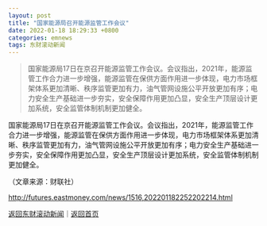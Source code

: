 ```yaml
---
layout: post
title: "国家能源局召开能源监管工作会议"
date: 2022-01-18 18:29:33 +0800
categories: emnews
tags: 东财滚动新闻
---
```

> 国家能源局17日在京召开能源监管工作会议。会议指出，2021年，能源监管工作合力进一步增强，能源监管在保供方面作用进一步体现，电力市场框架体系更加清晰、秩序监管更加有力，油气管网设施公平开放更加有序；电力安全生产基础进一步夯实，安全保障作用更加凸显，安全生产顶层设计更加系统，安全监管体制机制更加健全。

<p>国家能源局17日在京召开能源监管工作会议。会议指出，2021年，能源监管工作合力进一步增强，能源监管在保供方面作用进一步体现，电力市场框架体系更加清晰、秩序监管更加有力，油气管网设施公平开放更加有序；电力安全生产基础进一步夯实，安全保障作用更加凸显，安全生产顶层设计更加系统，安全监管体制机制更加健全。</p><p class="em_media">（文章来源：财联社）</p>

<http://futures.eastmoney.com/news/1516,202201182252202214.html>

[返回东财滚动新闻](//finews.withounder.com/emnews/)｜[返回首页](//finews.withounder.com/)